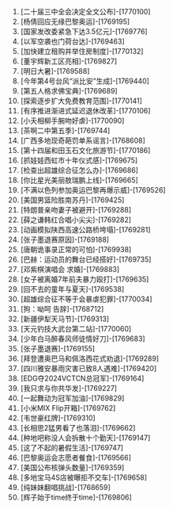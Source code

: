 
1. [二十届三中全会决定全文公布]-[1770100]
1. [杨倩回应无缘巴黎奥运]-[1769195]
1. [国家发改委紧急下达3.5亿元]-[1769776]
1. [以军空袭也门荷台达]-[1769463]
1. [加快建立租购并举住房制度]-[1770132]
1. [董宇辉新工区亮相]-[1769827]
1. [明日大暑]-[1769588]
1. [今年第4号台风“派比安”生成]-[1769440]
1. [第五人格求佛宝典]-[1769689]
1. [探索逐步扩大免费教育范围]-[1770141]
1. [有序推进渐进式延迟退休改革]-[1770106]
1. [小夭相柳手腕吻好虐]-[1770090]
1. [茶啊二中第五季]-[1769744]
1. [广西多地现奇葩罚单系谣言]-[1768608]
1. [第十四届和田玉石文化旅游节]-[1770186]
1. [抓娃娃西虹市十年仪式感]-[1769675]
1. [检查出超雄综合征怎么办]-[1769686]
1. [你比星光美丽敖瑞鹏上线]-[1769665]
1. [不满以色列参加奥运巴黎再爆示威]-[1769526]
1. [美国男篮险胜南苏丹]-[1769425]
1. [特朗普亲吻妻子被避开]-[1769288]
1. [薛之谦韩红合唱小尖尖]-[1769282]
1. [动画模拟陕西高速公路桥垮塌]-[1769281]
1. [张子墨退赛原因]-[1769188]
1. [唐朝诡事录正常的可怕]-[1769938]
1. [巴赫：运动员的舞台已经搭好]-[1769735]
1. [邓紫棋演唱会 求婚]-[1769883]
1. [女子被离婚7年前夫暴力殴打]-[1769635]
1. [回不去的童年与夏天]-[1769538]
1. [超雄综合征不等于会暴虐犯罪]-[1770034]
1. [狗：呦呵 告辞]-[1768712]
1. [新疆伊犁天马节]-[1769313]
1. [天元钓技大武台第二站]-[1770060]
1. [少年白马醉春风师徒情好刀]-[1769683]
1. [张子墨退赛]-[1769155]
1. [拜登遭奥巴马和佩洛西花式劝退]-[1769289]
1. [四川雅安暴雨灾害已致8人遇难]-[1769420]
1. [EDG夺2024VCTCN总冠军]-[1769164]
1. [我只求与你共华发]-[1769227]
1. [一起舞动为冠军加油]-[1769829]
1. [小米MIX Flip开箱]-[1769762]
1. [韦世豪红牌]-[1769310]
1. [长相思2猛男看了也落泪]-[1769662]
1. [种地吧称没人会拆散十个勤天]-[1769147]
1. [这了不起的暑假生活]-[1769747]
1. [巴黎奥运会志愿者餐食]-[1769566]
1. [美国公布核弹头数量]-[1769359]
1. [多地宝马4S店被曝拒不交车]-[1769658]
1. [纯妹妹翻唱挑战]-[1768659]
1. [辉子始于time终于time]-[1769806]